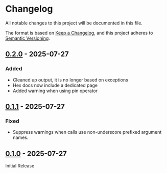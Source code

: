 # Changelog

All notable changes to this project will be documented in this file.

The format is based on [Keep a Changelog](https://keepachangelog.com/en/1.1.0/),
and this project adheres to [Semantic Versioning](https://semver.org/spec/v2.0.0.html).

## [0.2.0] - 2025-07-27

### Added
- Cleaned up output, it is no longer based on exceptions
- Hex docs now include a dedicated page
- Added warning when using pin operator

## [0.1.1] - 2025-07-27

### Fixed
- Suppress warnings when calls use non-underscore prefixed argument names.

## [0.1.0] - 2025-07-27

Initial Release

[0.2.0]: https://github.com/ollien/twine/compare/v0.1.1..v0.2.0
[0.1.1]: https://github.com/ollien/twine/compare/v0.1.0..v0.1.1
[0.1.0]: https://github.com/ollien/twine/releases/tag/v0.1.0
